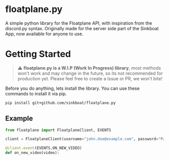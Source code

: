 # floatplane.py
A simple python library for the Floatplane API, with inspiration from the discord.py syntax. Originally made for the server side part of the Sinkboat App, now available for anyone to use.

# Getting Started
> :warning: **floatplane.py is a W.I.P (Work In Progress) library**, most methods won't work and may change in the future, so its not recommended for production yet. Please feel free to create a Issue or PR, we won't bite!

Before you do anything, lets install the library. You can use these commands to install it via pip.
```bash
pip install git+github.com/sinkboat/floatplane.py
```

## Example

```python
from floatplane import FloatplaneClient, EVENTS

client = FloatplaneClient(username="john.doe@example.com", password="Password123", 2facode="12345")

@client.event(EVENTS.ON_NEW_VIDEO)
def on_new_video(video):
```

